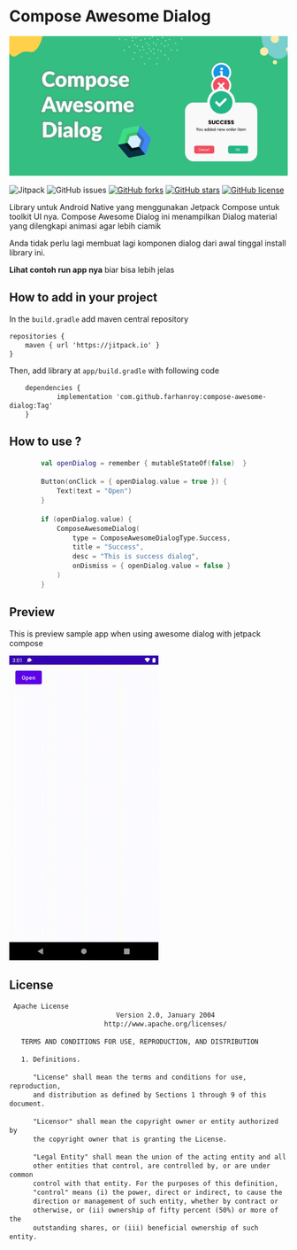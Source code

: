 # Compose Awesome Dialog 
![](https://raw.githubusercontent.com/farhanroy/compose-awesome-dialog/main/screenshots/Frame%201.png)
 
![Jitpack](https://jitpack.io/v/farhanroy/compose-awesome-dialog.svg) ![GitHub issues](https://img.shields.io/github/issues/farhanroy/compose-awesome-dialog)  [![GitHub forks](https://img.shields.io/github/forks/farhanroy/compose-awesome-dialog)](https://github.com/hbb20/CountryCodePickerProject/network) [![GitHub stars](https://img.shields.io/github/stars/farhanroy/compose-awesome-dialog)](https://github.com/hbb20/CountryCodePickerProject/stargazers) [![GitHub license](https://img.shields.io/github/license/farhanroy/compose-awesome-dialog)](https://github.com/farhanroy/compose-awesome-dialog/blob/master/License.txt) 
 
Library untuk Android Native yang menggunakan Jetpack Compose untuk toolkit UI nya. Compose Awesome Dialog ini menampilkan Dialog material yang dilengkapi animasi agar lebih ciamik

Anda tidak perlu lagi membuat lagi komponen dialog dari awal tinggal install library ini.

**Lihat contoh run app nya** biar bisa lebih jelas

## How to add in your project
In the `build.gradle` add maven central repository
```
repositories {
    maven { url 'https://jitpack.io' }
}
```
Then, add library at `app/build.gradle` with following code
```groove
    dependencies {
	        implementation 'com.github.farhanroy:compose-awesome-dialog:Tag'
    }
```

## How to use ?

```kotlin
        val openDialog = remember { mutableStateOf(false)  }

        Button(onClick = { openDialog.value = true }) {
            Text(text = "Open")
        }

        if (openDialog.value) {
            ComposeAwesomeDialog(
                type = ComposeAwesomeDialogType.Success,
                title = "Success",
                desc = "This is success dialog",
                onDismiss = { openDialog.value = false }
            )
        }

```

## Preview
 
This is preview sample app when using awesome dialog with jetpack compose
 
<img src="https://raw.githubusercontent.com/farhanroy/compose-awesome-dialog/main/screenshots/demo.gif" width="270" height="550">

## License
```
 Apache License
                           Version 2.0, January 2004
                        http://www.apache.org/licenses/

   TERMS AND CONDITIONS FOR USE, REPRODUCTION, AND DISTRIBUTION

   1. Definitions.

      "License" shall mean the terms and conditions for use, reproduction,
      and distribution as defined by Sections 1 through 9 of this document.

      "Licensor" shall mean the copyright owner or entity authorized by
      the copyright owner that is granting the License.

      "Legal Entity" shall mean the union of the acting entity and all
      other entities that control, are controlled by, or are under common
      control with that entity. For the purposes of this definition,
      "control" means (i) the power, direct or indirect, to cause the
      direction or management of such entity, whether by contract or
      otherwise, or (ii) ownership of fifty percent (50%) or more of the
      outstanding shares, or (iii) beneficial ownership of such entity.
```